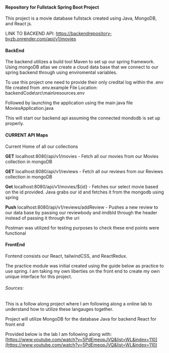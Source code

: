#### Repository for Fullstack Spring Boot Project  

This project is a movie database fullstack created using Java, MongoDB, and React js.

LINK TO BACKEND API: https://backendrepository-byzb.onrender.com/api/v1/movies

#### BackEnd

The backend utilizes a build tool Maven to set up our spring framework. Using mongoDB atlas we create a cloud data base that we connect to our spring backend through using enviromental variables.

To use this project one need to provide their only credital log within the .env file created from .env.example
File Location: backendCode\src\main\resources\.env

Followed by launching the application using the main java file MoviesApplication.java

This will start our backend api assuming the connected mondodb is set up properly.

####  CURRENT API Maps

Current Home of all our collections

**GET** localhost:8080/api/v1/movies - Fetch all our movies from our Movies collection in mongoDB

**GET** localhost:8080/api/v1/reviews - Fetch all our reviews from our Reviews collection in mongoDB

**Get** localhost:8080/api/v1/movies/${id} - Fetches our select movie based on the id provided. Java grabs our id and fetches it from the mongodb using spring

**Push** localhost:8080/api/v1/reviews/addReview - Pushes a new review to our data base by passing our reviewbody and imdbId through the header instead of passing it through the uri

Postman was utilized for testing purposes to check these end points were functional

#### FrontEnd

Fontend consists our React, tailwindCSS, and ReactRedux.

The practice module was initial created using the guide below as practice to use spring. I am taking my own liberties on the front end to create my own unique interface for this project.



###### Sources:

This is a follow along project where I am following along a online lab to understand how to utilize these langauges together.

Project will utilize MongoDB for the database
Java for backend
React for front end


Provided below is the lab I am following along with: 
[https://www.youtube.com/watch?v=5PdEmeopJVQ&list=WL&index=110](https://www.youtube.com/watch?v=5PdEmeopJVQ&list=WL&index=110)
